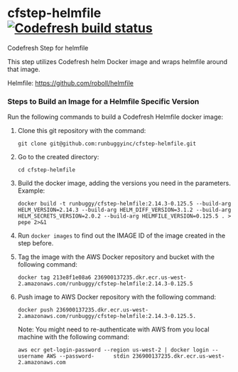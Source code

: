 # cfstep-helmfile [![Codefresh build status]( https://g.codefresh.io/api/badges/pipeline/codefresh-inc/steps%2Fhelmfile?branch=master&key=eyJhbGciOiJIUzI1NiJ9.NTY3MmQ4ZGViNjcyNGI2ZTM1OWFkZjYy.AN2wExsAsq7FseTbVxxWls8muNx_bBUnQWQVS8IgDTI&type=cf-1)]( https%3A%2F%2Fg.codefresh.io%2Fpipelines%2Fhelmfile%2Fbuilds%3FrepoOwner%3Dcodefresh-contrib%26repoName%3Dcfstep-helmfile%26serviceName%3Dcodefresh-contrib%252Fcfstep-helmfile%26filter%3Dtrigger%3Abuild~Build%3Bbranch%3Amaster%3Bpipeline%3A5e8b61b07c985c3e9651b7f3~helmfile)

Codefresh Step for helmfile

This step utilizes Codefresh helm Docker image and wraps helmfile around that image.

Helmfile: https://github.com/roboll/helmfile

### Steps to Build an Image for a Helmfile Specific Version
Run the following commands to build a Codefresh Helmfile docker image:  
1. Clone this git repository with the command:
	```console
	git clone git@github.com:runbuggyinc/cfstep-helmfile.git
	```
2. Go to the created directory:
 	```console
	cd cfstep-helmfile
	```
3. Build the docker image, adding the versions you need in the parameters. Example:
	```console
	docker build -t runbuggy/cfstep-helmfile:2.14.3-0.125.5 --build-arg HELM_VERSION=2.14.3 --build-arg HELM_DIFF_VERSION=3.1.2 --build-arg HELM_SECRETS_VERSION=2.0.2 --build-arg HELMFILE_VERSION=0.125.5 . > pepe 2>&1
	```
4. Run `docker images` to find out the IMAGE ID of the image created in the step before.
5. Tag the image with the AWS Docker repository and bucket with the following command:
	```console
	docker tag 213e8f1e08a6 236900137235.dkr.ecr.us-west-2.amazonaws.com/runbuggy/cfstep-helmfile:2.14.3-0.125.5
	```
6. Push image to AWS Docker repository with the following command:
	```console
	docker push 236900137235.dkr.ecr.us-west-2.amazonaws.com/runbuggy/cfstep-helmfile:2.14.3-0.125.5. 
	```
	Note: You might need to re-authenticate with AWS from you local machine with the following command:
	
	```console
	aws ecr get-login-password --region us-west-2 | docker login --username AWS --password-      stdin 236900137235.dkr.ecr.us-west-2.amazonaws.com
	```
	
	
